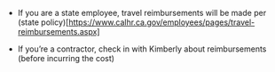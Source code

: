 * If you are a state employee, travel reimbursements will be made per (state policy)[https://www.calhr.ca.gov/employees/pages/travel-reimbursements.aspx]

* If you’re a contractor, check in with Kimberly about reimbursements (before incurring the cost)
